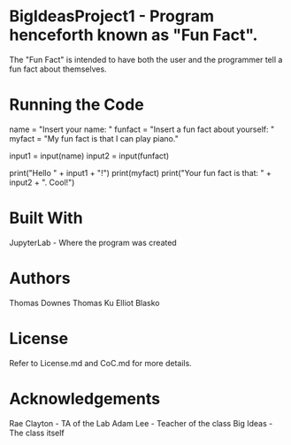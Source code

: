 # BigIdeasProject1 - Program henceforth known as "Fun Fact".
The "Fun Fact" is intended to have both the user and the programmer tell a fun fact about themselves. 

# Running the Code

name = "Insert your name: "
funfact = "Insert a fun fact about yourself:  "
myfact = "My fun fact is that I can play piano."

input1 = input(name)
input2 = input(funfact)

print("Hello " + input1 + "!")
print(myfact)
print("Your fun fact is that: " + input2 + ". Cool!")

# Built With
JupyterLab - Where the program was created


# Authors
Thomas Downes
Thomas Ku
Elliot Blasko

# License
Refer to License.md and CoC.md for more details.

# Acknowledgements
Rae Clayton - TA of the Lab
Adam Lee - Teacher of the class
Big Ideas - The class itself

